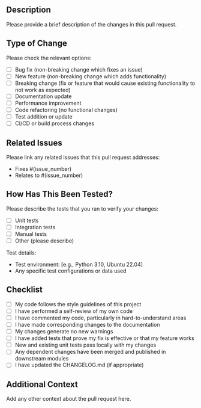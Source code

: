 ## Description
Please provide a brief description of the changes in this pull request.

## Type of Change
Please check the relevant options:
- [ ] Bug fix (non-breaking change which fixes an issue)
- [ ] New feature (non-breaking change which adds functionality)
- [ ] Breaking change (fix or feature that would cause existing functionality to not work as expected)
- [ ] Documentation update
- [ ] Performance improvement
- [ ] Code refactoring (no functional changes)
- [ ] Test addition or update
- [ ] CI/CD or build process changes

## Related Issues
Please link any related issues that this pull request addresses:
- Fixes #(issue_number)
- Relates to #(issue_number)

## How Has This Been Tested?
Please describe the tests that you ran to verify your changes:
- [ ] Unit tests
- [ ] Integration tests
- [ ] Manual tests
- [ ] Other (please describe)

Test details:
- Test environment: [e.g., Python 3.10, Ubuntu 22.04]
- Any specific test configurations or data used

## Checklist
- [ ] My code follows the style guidelines of this project
- [ ] I have performed a self-review of my own code
- [ ] I have commented my code, particularly in hard-to-understand areas
- [ ] I have made corresponding changes to the documentation
- [ ] My changes generate no new warnings
- [ ] I have added tests that prove my fix is effective or that my feature works
- [ ] New and existing unit tests pass locally with my changes
- [ ] Any dependent changes have been merged and published in downstream modules
- [ ] I have updated the CHANGELOG.md (if appropriate)

## Additional Context
Add any other context about the pull request here.
